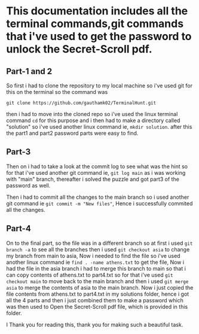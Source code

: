 # This documentation includes all the terminal commands,git commands that i've used to get the password to unlock the Secret-Scroll pdf.

## Part-1 and 2

So first i had to clone the repository to my local machine so i've used git for this on the terminal so the command was

``` git clone https://github.com/gauthamk02/TerminalHunt.git ``` 

then i had to move into the cloned repo so i've used the linux terminal command ``` cd ``` for this purpose and i then had to make a directory called "solution" so i've used another linux command ie, ``` mkdir solution ```. after this the part1 and part2 password parts were easy to find.

## Part-3

Then on i had to take a look at the commit log to see what was the hint so for that i've used another git command ie, ``` git log main ``` as i was working with "main" branch, thereafter i solved the puzzle and got part3 of the password as well.

Then i had to commit all the changes to the main branch so i used another git command ie ``` git commit -m "New files" ```, Hence i successfully commited all the changes.

## Part-4

On to the final part, so the file was in a different branch so at first i used ``` git branch -a ``` to see all the branches then i used ``` git checkout asia ``` to change my branch from main to asia, Now i needed to find the file so i've used another linux command ie ``` find . -name athens.txt ``` to get the file, Now i had the file in the asia branch i had  to merge this branch to main so that i can copy contents of athens.txt to part4.txt so for that i've used ``` git checkout main ``` to move back to the main branch and then i used ``` git merge asia ``` to merge the contents of asia to the main branch. Now i just copied the file contents from athens.txt to part4.txt in my solutions folder, hence i got all the 4 parts and then i just combined them to make a password which was then used to Open the Secret-Scroll pdf file, which is provided in this folder.

I Thank you for reading this, thank you for making such a beautiful task.